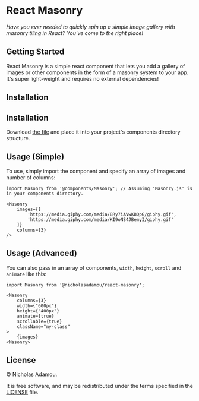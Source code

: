 # React Masonry

_Have you ever needed to quickly spin up a simple image gallery with masonry tiling in React? You've come to the right place!_

## Getting Started

React Masonry is a simple react component that lets you add a gallery of images or other components in the form of a masonry system to your app. It's super light-weight and requires no external dependencies!

## Installation

## Installation

Download [the file](Masonry.js) and place it into your project's components directory structure.

## Usage (Simple)

To use, simply import the component and specify an array of images and number of columns:

```
import Masonry from '@components/Masonry'; // Assuming 'Masonry.js' is in your components directory.

<Masonry
    images={[
        'https://media.giphy.com/media/8Ry7iAVwKBQpG/giphy.gif',
        'https://media.giphy.com/media/KI9oNS4JBemyI/giphy.gif'
	]}
    columns={3}
/>
```

## Usage (Advanced)

You can also pass in an array of components, `width`, `height`, `scroll` and `animate` like this:

```
import Masonry from '@nicholasadamou/react-masonry';

<Masonry
    columns={3}
    width={"600px"}
    height={"400px"}
    animate={true}
    scrollable={true}
    className="my-class"
>
    {images}
<Masonry>
```

## License

© Nicholas Adamou.

It is free software, and may be redistributed under the terms specified in the [LICENSE] file.

[license]: LICENSE
